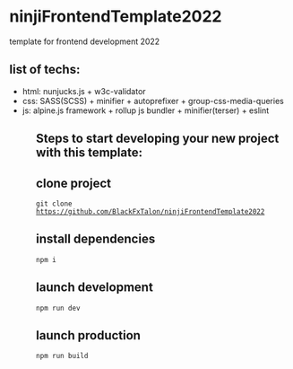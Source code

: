 # ninjiFrontendTemplate2022

template for frontend development 2022 

## list of techs:

<ul>
<li>html: nunjucks.js + w3c-validator</li>
<li>css: SASS(SCSS) + minifier + autoprefixer + group-css-media-queries</li>
<li>js: alpine.js framework + rollup js bundler + minifier(terser) + eslint</li>
<ul>

## Steps to start developing your new project with this template:

## clone project

<code>git clone https://github.com/BlackFxTalon/ninjiFrontendTemplate2022</code>

## install dependencies

<code>npm i</code>

## launch development

<code>npm run dev</code>

## launch production

<code>npm run build</code>
